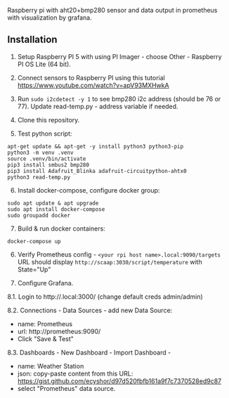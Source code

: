 
Raspberry pi with aht20+bmp280 sensor and data output in prometheus with visualization by grafana.

## Installation

1. Setup Raspberry PI 5 with using PI Imager - choose Other - Raspberry PI OS Lite (64 bit).

2. Connect sensors to Raspberry PI using this tutorial https://www.youtube.com/watch?v=apV93MXHwkA

3. Run `sudo i2cdetect -y 1` to see bmp280 i2c address (should be 76 or 77). Update read-temp.py - address variable if needed.  

4. Clone this repository. 

5. Test python script: 
```
apt-get update && apt-get -y install python3 python3-pip
python3 -m venv .venv
source .venv/bin/activate
pip3 install smbus2 bmp280
pip3 install Adafruit_Blinka adafruit-circuitpython-ahtx0
python3 read-temp.py
```

6. Install docker-compose, configure docker group:
```
sudo apt update & apt upgrade
sudo apt install docker-compose
sudo groupadd docker
```

7. Build & run docker containers:
```
docker-compose up
```

6. Verify Prometheus config - `<your rpi host name>.local:9090/targets` URL should display `http://scaap:3030/script/temperature` with State="Up"   

8. Configure Grafana.

8.1. Login to http://<your rpi host name>.local:3000/ (change default creds admin/admin)

8.2. Connections - Data Sources - add new Data Source:
- name: Prometheus
- url: http://prometheus:9090/
- Click "Save & Test"

8.3. Dashboards - New Dashboard - Import Dashboard - 
- name: Weather Station
- json: copy-paste content from this URL: https://gist.github.com/ecyshor/d97d520fbfb161a9f7c7370528ed9c87
- select "Prometheus" data source.
